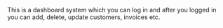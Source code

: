 This is a dashboard system which you can log in and after you logged in you can add, delete, update customers, invoices etc. 

